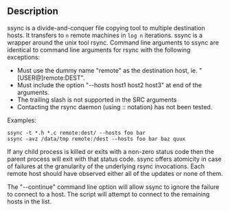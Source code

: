 ## Description

ssync is a divide-and-conquer file copying tool to multiple destination
hosts. It transfers to `n` remote machines in `log n` iterations.
ssync is a wrapper around the unix tool rsync. Command line arguments
to ssync are identical to command line arguments for rsync with
the following exceptions:

- Must use the dummy name "remote" as the destination host, ie. "[USER@]remote:DEST".
- Must include the option "--hosts host1 host2 host3" at end of the arguments.
- The trailing slash is not supported in the SRC arguments
- Contacting the rsync daemon (using :: notation) has not been tested.

Examples:

    ssync -t *.h *.c remote:dest/ --hosts foo bar
    ssync -avz /data/tmp remote:/dest --hosts foo bar baz quux

If any child process is killed or exits with a non-zero status code
then the parent process will exit with that status code. ssync
offers atomicity in case of failures at the granularity of
the underlying rsync invocations. Each remote host should 
have observed either all of the updates or none of them.

The "--continue" command line option will allow ssync to ignore
the failure to connect to a host. The script will attempt to 
connect to the remaining hosts in the list.
